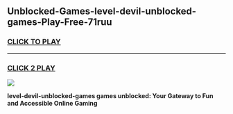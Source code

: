 
## Unblocked-Games-level-devil-unblocked-games-Play-Free-71ruu
<h3>
<a href="https://premium76.site?title=level-devil-unblocked-games&ref=19M">CLICK TO PLAY</a></h3>
<hr>

<h3>
<a href="https://premium76.site?title=level-devil-unblocked-games&ref=19M">CLICK 2 PLAY</a>
  
</h3>

<a href="https://premium76.site?title=level-devil-unblocked-games&ref=19M"><img src="https://clearcache.store/games.png"></a>


**level-devil-unblocked-games games unblocked: Your Gateway to Fun and Accessible Online Gaming**
